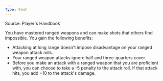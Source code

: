 ```yaml
---
Type: Feat
---
```

Source: Player's Handbook

You have mastered ranged weapons and can make shots that others find impossible. You gain the following benefits:

- Attacking at long range doesn't impose disadvantage on your ranged weapon attack rolls.
- Your ranged weapon attacks ignore half and three-quarters cover.
- Before you make an attack with a ranged weapon that you are proficient with, you can choose to take a -5 penalty to the attack roll. If that attack hits, you add +10 to the attack's damage.